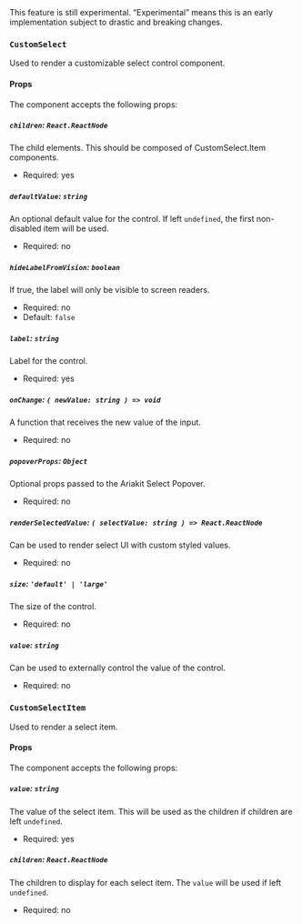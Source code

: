 <div class="callout callout-alert">
This feature is still experimental. “Experimental” means this is an early implementation subject to drastic and breaking changes.
</div>

### `CustomSelect`

Used to render a customizable select control component.

#### Props

The component accepts the following props:

##### `children`: `React.ReactNode`

The child elements. This should be composed of CustomSelect.Item components.

-   Required: yes

##### `defaultValue`: `string`

An optional default value for the control. If left `undefined`, the first non-disabled item will be used.

-   Required: no

##### `hideLabelFromVision`: `boolean`

If true, the label will only be visible to screen readers.

-   Required: no
-   Default: `false`

##### `label`: `string`

Label for the control.

-   Required: yes

##### `onChange`: `( newValue: string ) => void`

A function that receives the new value of the input.

-   Required: no

##### `popoverProps`: `Object`

Optional props passed to the Ariakit Select Popover.

-   Required: no

##### `renderSelectedValue`: `( selectValue: string ) => React.ReactNode`

Can be used to render select UI with custom styled values.

-   Required: no

##### `size`: `'default' | 'large'`

The size of the control.

-   Required: no

##### `value`: `string`

Can be used to externally control the value of the control.

-   Required: no

### `CustomSelectItem`

Used to render a select item.

#### Props

The component accepts the following props:

##### `value`: `string`

The value of the select item. This will be used as the children if children are left `undefined`.

-   Required: yes

##### `children`: `React.ReactNode`

The children to display for each select item. The `value` will be used if left `undefined`.

-   Required: no
